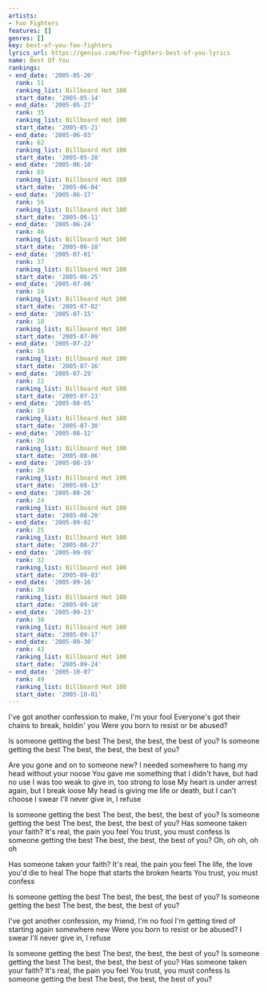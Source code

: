 ```yaml
---
artists:
- Foo Fighters
features: []
genres: []
key: best-of-you-foo-fighters
lyrics_url: https://genius.com/Foo-fighters-best-of-you-lyrics
name: Best Of You
rankings:
- end_date: '2005-05-20'
  rank: 51
  ranking_list: Billboard Hot 100
  start_date: '2005-05-14'
- end_date: '2005-05-27'
  rank: 35
  ranking_list: Billboard Hot 100
  start_date: '2005-05-21'
- end_date: '2005-06-03'
  rank: 62
  ranking_list: Billboard Hot 100
  start_date: '2005-05-28'
- end_date: '2005-06-10'
  rank: 65
  ranking_list: Billboard Hot 100
  start_date: '2005-06-04'
- end_date: '2005-06-17'
  rank: 56
  ranking_list: Billboard Hot 100
  start_date: '2005-06-11'
- end_date: '2005-06-24'
  rank: 46
  ranking_list: Billboard Hot 100
  start_date: '2005-06-18'
- end_date: '2005-07-01'
  rank: 37
  ranking_list: Billboard Hot 100
  start_date: '2005-06-25'
- end_date: '2005-07-08'
  rank: 18
  ranking_list: Billboard Hot 100
  start_date: '2005-07-02'
- end_date: '2005-07-15'
  rank: 18
  ranking_list: Billboard Hot 100
  start_date: '2005-07-09'
- end_date: '2005-07-22'
  rank: 18
  ranking_list: Billboard Hot 100
  start_date: '2005-07-16'
- end_date: '2005-07-29'
  rank: 22
  ranking_list: Billboard Hot 100
  start_date: '2005-07-23'
- end_date: '2005-08-05'
  rank: 19
  ranking_list: Billboard Hot 100
  start_date: '2005-07-30'
- end_date: '2005-08-12'
  rank: 20
  ranking_list: Billboard Hot 100
  start_date: '2005-08-06'
- end_date: '2005-08-19'
  rank: 20
  ranking_list: Billboard Hot 100
  start_date: '2005-08-13'
- end_date: '2005-08-26'
  rank: 24
  ranking_list: Billboard Hot 100
  start_date: '2005-08-20'
- end_date: '2005-09-02'
  rank: 25
  ranking_list: Billboard Hot 100
  start_date: '2005-08-27'
- end_date: '2005-09-09'
  rank: 32
  ranking_list: Billboard Hot 100
  start_date: '2005-09-03'
- end_date: '2005-09-16'
  rank: 39
  ranking_list: Billboard Hot 100
  start_date: '2005-09-10'
- end_date: '2005-09-23'
  rank: 38
  ranking_list: Billboard Hot 100
  start_date: '2005-09-17'
- end_date: '2005-09-30'
  rank: 43
  ranking_list: Billboard Hot 100
  start_date: '2005-09-24'
- end_date: '2005-10-07'
  rank: 49
  ranking_list: Billboard Hot 100
  start_date: '2005-10-01'
---
```

I've got another confession to make, I'm your fool
Everyone's got their chains to break, holdin' you
Were you born to resist or be abused?


Is someone getting the best
The best, the best, the best of you?
Is someone getting the best
The best, the best, the best of you?


Are you gone and on to someone new?
I needed somewhere to hang my head without your noose
You gave me something that I didn't have, but had no use
I was too weak to give in, too strong to lose
My heart is under arrest again, but I break loose
My head is giving me life or death, but I can't choose
I swear I'll never give in, I refuse


Is someone getting the best
The best, the best, the best of you?
Is someone getting the best
The best, the best, the best of you?
Has someone taken your faith?
It's real, the pain you feel
You trust, you must confess
Is someone getting the best
The best, the best, the best of you?
Oh, oh oh, oh oh


Has someone taken your faith?
It's real, the pain you feel
The life, the love you'd die to heal
The hope that starts the broken hearts
You trust, you must confess


Is someone getting the best
The best, the best, the best of you?
Is someone getting the best
The best, the best, the best of you?


I've got another confession, my friend, I'm no fool
I'm getting tired of starting again somewhere new
Were you born to resist or be abused?
I swear I'll never give in, I refuse


Is someone getting the best
The best, the best, the best of you?
Is someone getting the best
The best, the best, the best of you?
Has someone taken your faith?
It's real, the pain you feel
You trust, you must confess
Is someone getting the best
The best, the best, the best of you?
